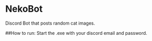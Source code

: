 # NekoBot
Discord Bot that posts random cat images.

##How to run:
Start the .exe with your discord email and password.
